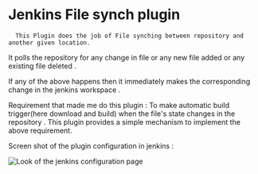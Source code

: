 Jenkins File synch plugin
=========================


      This Plugin does the job of File synching between repository and another given location. 


It polls the repository for any change in file or any new file added or any existing file deleted . 

If any of the above happens then it immediately makes the corresponding change in the jenkins workspace .


Requirement that made me do this plugin : 
    To make automatic build trigger(here download and build) when the file's state changes in the repository .
    This plugin provides a simple mechanism to implement the above requirement.
    
    
Screen shot of the plugin configuration in jenkins : 

   ![Look of the jenkins configuration page](https://raw.github.com/HarishAtGitHub/jenkins/master/frs/snapshots/jenkinsfrsplugin.png)

    
    
    
